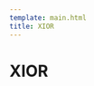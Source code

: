 ```yaml
---
template: main.html
title: XIOR
---
```


<!--

Makrdown Syntax: https://www.markdownguide.org/basic-syntax

Edit things below this point.
Make sure to keep heading for each section and do not make big blocks of text.

-->

# XIOR